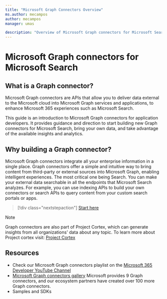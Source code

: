 ```yaml
---
title: "Microsoft Graph Connectors Overview"
ms.author: mecampos
author: mecampos
manager: umas

description: "Overview of Microsoft Graph connectors for Microsoft Search"
---
```

<!--- Overview – explains what a connector is and why you would build one. --->
<!--- We'll need to mention connectors for on-prem data sources. --->

# Microsoft Graph connectors for Microsoft Search

## What is a Graph connector?

Microsoft Graph connectors are APIs that allow you to deliver data external to the Microsoft cloud into Microsoft Graph services and applications, to enhance Microsoft 365 experiences such as Microsoft Search.

This guide is an introduction to Microsoft Graph connectors for application developers. It provides guidance and direction to start building new Graph connectors for Microsoft Search, bring your own data, and take advantage of the available insights and analytics.

## Why building a Graph connector?

Microsoft Graph connectors integrate all your enterprise information in a single place. Graph connectors offer a simple and intuitive way to bring content from third-party or external sources into Microsoft Graph, enabling intelligent experiences. The most critical one being Search.
You can make your external data searchable in all the endpoints that Microsoft Search analyzes.
For example, you can use indexing APIs to build your own connectors or search APIs to query content from your custom search portals or apps.

<!--- Build your first custom Graph connector--->

> [!div class="nextstepaction"]
> [Start here](search-graphconnectors-buildyourown.md)

> [!Note]
> Graph connectors are also part of Project Cortex, which can generate insights from all organizations' data about any topic.
To learn more about Project cortex visit: [Project Cortex](https://resources.techcommunity.microsoft.com/knowledge-content-services/)

## Resources
- Check our Microsoft Graph connectors playlist on the [Microsoft 365 Developer YouTube Channel](https://www.youtube.com/c/Microsoft365Developer/playlists?view=50&sort=dd&shelf_id=3)
- [Microsoft Graph connectors gallery](https://docs.microsoft.com/en-us/microsoftsearch/connectors-gallery) Microsoft provides 9 Graph connectors, and our ecosystem partners have created over 100 more Graph connectors.
- Samples and SDKs

